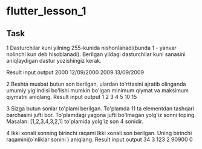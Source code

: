 # flutter_lesson_1

## Task
1 Dasturchilar kuni yilning 255-kunida nishonlanadi(bunda 1 - yanvar nolinchi kun deb hisoblanadi). Berilgan yildagi dasturchilar kuni sanasini aniqlaydigan dastur yozishingiz kerak.

Result 
input  output
2000   12/09/2000
2009   13/09/2009

2 Beshta musbat butun son berilgan, ulardan to'rttasini ajratib olinganda umumiy yig'indisi bo'lishi mumkin bo'lgan minimum qiymat va maksimum qiymatni aniqlang.
Result
input       output
1 2 3 4 5   10 15

3 Sizga butun sonlar to'plami berilgan. To'plamda 11 ta elementdan tashqari barchasini jufti bor. To'plamdagi yagona jufti bo'lmagan yolg'iz sonni toping.
Masalan: [1,2,3,4,3,2,1] to'plamida yolg'iz son 4 sonidir. 

4 Ikki xonali sonning birinchi raqami
Ikki xonali son berilgan. Uning birinchi raqamini(o`nliklar sonini ) aniqlang.
Result 
input   output
34      3
123     2
90900   0